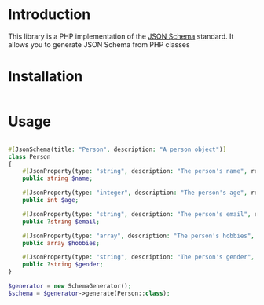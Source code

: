 # Introduction

This library is a PHP implementation of the [JSON Schema](https://json-schema.org/) standard. It allows you to generate
JSON Schema from PHP classes

# Installation

```bash

```

# Usage

```php

#[JsonSchema(title: "Person", description: "A person object")]
class Person
{
    #[JsonProperty(type: "string", description: "The person's name", required: true, minLength: 1, maxLength: 100)]
    public string $name;

    #[JsonProperty(type: "integer", description: "The person's age", required: true, minimum: 0, maximum: 120)]
    public int $age;

    #[JsonProperty(type: "string", description: "The person's email", required: false, format: "email")]
    public ?string $email;

    #[JsonProperty(type: "array", description: "The person's hobbies", required: false, minItems: 1, maxItems: 10)]
    public array $hobbies;

    #[JsonProperty(type: "string", description: "The person's gender", required: false, enum: ["male", "female", "other"])]
    public ?string $gender;
}

$generator = new SchemaGenerator();
$schema = $generator->generate(Person::class);
```
